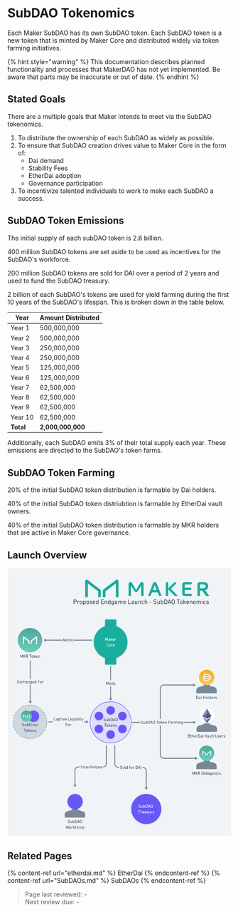 # SubDAO Tokenomics

Each Maker SubDAO has its own SubDAO token. Each SubDAO token is a new token that is minted by Maker Core and distributed widely via token farming initiatives.

{% hint style="warning" %}
This documentation describes planned functionality and processes that MakerDAO has not yet implemented. Be aware that parts may be inaccurate or out of date.
{% endhint %}

## Stated Goals

There are a multiple goals that Maker intends to meet via the SubDAO tokenomics.

1. To distribute the ownership of each SubDAO as widely as possible.
2. To ensure that SubDAO creation drives value to Maker Core in the form of:
    * Dai demand
    * Stability Fees
    * EtherDai adoption
    * Governance participation
3. To incentivize talented individuals to work to make each SubDAO a success.

## SubDAO Token Emissions

The initial supply of each subDAO token is 2.6 billion. 

400 million SubDAO tokens are set aside to be used as incentives for the SubDAO's workforce.

200 million SubDAO tokens are sold for DAI over a period of 2 years and used to fund the SubDAO treasury.

2 billion of each SubDAO's tokens are used for yield farming during the first 10 years of the SubDAO's lifespan. This is broken down in the table below.

| **Year**    | **Amount Distributed** |
|---------|--------------------|
| Year 1  |        500,000,000 |
| Year 2  |        500,000,000 |
| Year 3  |        250,000,000 |
| Year 4  |        250,000,000 |
| Year 5  |        125,000,000 |
| Year 6  |        125,000,000 |
| Year 7  |         62,500,000 |
| Year 8  |         62,500,000 |
| Year 9  |         62,500,000 |
| Year 10 |         62,500,000 |
| **Total**   |      **2,000,000,000** |

Additionally, each SubDAO emits 3% of their total supply each year. These emissions are directed to the SubDAO's token farms.

## SubDAO Token Farming

20% of the initial SubDAO token distribution is farmable by Dai holders.

40% of the initial SubDAO token distriubtion is farmable by EtherDai vault owners.

40% of the initial SubDAO token distribution is farmable by MKR holders that are active in Maker Core governance.

## Launch Overview

![SubDAO Tokenomics](../assets/images/subdao-tokenomics.png)

## Related Pages

{% content-ref url="etherdai.md" %} EtherDai {% endcontent-ref %}
{% content-ref url="SubDAOs.md" %} SubDAOs {% endcontent-ref %}  

>Page last reviewed: -    
>Next review due: -   
